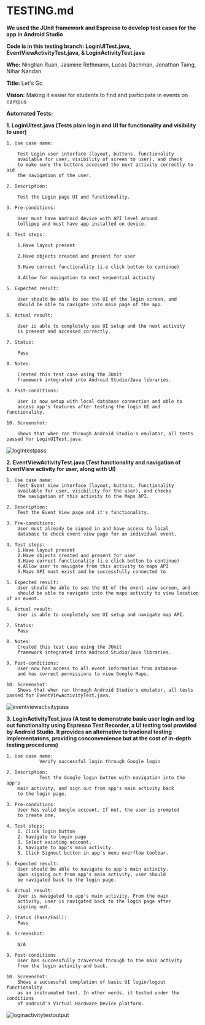 # TESTING.md

****We used the JUnit framework and Espresso to develop test cases for the app in Android Studio****

****Code is in this testing branch: LoginUITest.java, EventViewActivityTest.java, & LoginActivityTest.java****




**Who:** Ningtian Ruan, Jasmine Rethmann, Lucas Dachman, Jonathan Taing, Nihar Nandan

**Title:** Let's Go

**Vision:** Making it easier for students to find and participate in events on campus

**Automated Tests:** 

**1. LoginUItest.java (Tests plain login and UI for functionality and visibility to user)**

	1. Use case name:
	
		Test Login user interface (layout, buttons, functionality 
		available for user, visibility of screen to user), and check 
		to make sure the buttons accessed the next activity correctly to aid
		the navigation of the user.
	
	2. Description:
	
		Test the Login page UI and functionality.
	
	3. Pre-conditions:
	
		User must have android device with API level around
		lollipop and must have app installed on device.
	
	4. Test steps:
	
		1.Have layout present
		
		2.Have objects created and present for user
		
		3.Have correct functionality (i.e click button to continue)
		
		4.Allow for navigation to next sequential activity
	
	5. Expected result:
	
		User should be able to see the UI of the login screen, and
		should be able to navigate into main page of the app.
	
	6. Actual result:
	
		User is able to completely see UI setup and the next activity
		is present and accessed correctly.
	
	7. Status:
	
		Pass
	
	8. Notes:
	
		Created this test case using the JUnit 
		framework integrated into Android Studio/Java libraries.
	
	9. Post-conditions:
	
		User is now setup with local database connection and able to
		access app's features after testing the login UI and functionality. 
	
	10. Screenshot:
	
		Shows that when ran through Android Studio's emulator, all tests passed for LoginUITest.java.
![logintestpass](https://cloud.githubusercontent.com/assets/25499591/24745327/88ed622a-1a72-11e7-8ad1-479ce4b8d14d.PNG)
		
	

**2. EventViewActivityTest.java (Test functionality and navigation of EventView activity for user, along with UI)**

	1. Use case name:
		Test Event View interface (layout, buttons, functionality
		available for user, visibility for the user), and checks 
		the navigation of this activity to the Maps API.
	
	2. Description:
		Test the Event View page and it's functionality.
	
	3. Pre-conditions:
		User must already be signed in and have access to local 
		database to check event view page for an individual event.
	
	4. Test steps:
		1.Have layout present
		2.Have objects created and present for user
		3.Have correct functionality (i.e click button to continue)
		4.Allow user to navigate from this activity to maps API
		5.Maps API must exist and be successfully connected to
	
	5. Expected result:
		User should be able to see the UI of the event view screen, and
		should be able to navigate into the maps activity to view location of an event.
	
	6. Actual result:
		User is able to completely see UI setup and navigate map API.
	
	7. Status:
		Pass
	
	8. Notes:
		Created this test case using the JUnit 
		framework integrated into Android Studio/Java libraries.
	
	9. Post-conditions:
		User now has access to all event information from database
		and has correct permissions to view Google Maps.
	
	10. Screenshot:
		Shows that when ran through Android Studio's emulator, all tests passed for EventViewActivityTest.java.
![eventviewactivitypass](https://cloud.githubusercontent.com/assets/25499591/24745348/a26360b0-1a72-11e7-9c39-b65e3cc2642f.PNG)



**3. LoginActivityTest.java (A test to demonstrate basic user login and log out functionality using Espresso Test Recorder, a UI testing tool provided by Android Studio. It provides an alternative to tradional testing implementatons, providing conconvenience but at the cost of in-depth testing procedures)**

	1. Use case name:
                Verify successful login through Google login

	2. Description:
                Test the Google login button with navigation into the app's
		main activity, and sign out from app's main activity back
		to the login page.
	
	3. Pre-conditions:
		User has valid Google account. If not, the user is prompted
		to create one.

	4. Test steps:
		1. Click login button
		2. Navigate to login page
		3. Select existing account.
		4. Navigate to app's main activity.
		5. Click Signout button in app's menu overflow toolbar.
	
	5. Expected result:
		User should be able to navigate to app's main activity.
		Upon signing out from app's main activity, user should
		be navigated back to the login page.

	6. Actual result:
		User is navigated to app's main activity. From the main
		activity, user is navigated back to the login page after
		signing out.
	
	7. Status (Pass/Fail):
		Pass

	8. Screenshot:
	
		N/A

	9. Post-conditions
		User has successfully traversed through to the main activity
		from the login activity and back.

	10. Screenshot:
		Shows a successful completion of basic UI login/logout functionality
		as an instrumated test. In other words, it tested under the conditions 
		of android's Virtual Hardware Device platform.
![loginactivitytestoutput](https://cloud.githubusercontent.com/assets/25514798/24771031/50d8c774-1ac9-11e7-8665-41cc5106f801.png)



